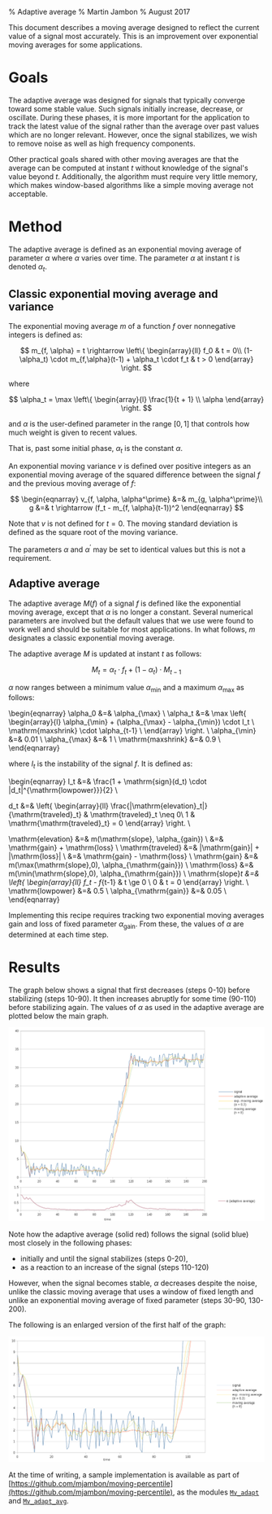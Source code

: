% Adaptive average
% Martin Jambon
% August 2017

This document describes a moving average designed to reflect the
current value of a signal most accurately. This is an improvement over
exponential moving averages for some applications.

<!-- toc -->

Goals
=====

The adaptive average was designed for signals that typically converge
toward some stable value. Such signals initially increase, decrease,
or oscillate. During these phases, it is more important for the application
to track the latest value of the signal rather than the average over
past values which are no longer relevant. However, once the signal
stabilizes, we wish to remove noise as well as high frequency
components.

Other practical goals shared with other moving averages are that the
average can be computed at instant $t$ without knowledge of the
signal's value beyond $t$. Additionally, the algorithm must require
very little memory, which makes window-based algorithms like a simple
moving average not acceptable.

Method
======

The adaptive average is defined as an exponential moving average of
parameter $\alpha$ where $\alpha$ varies over time. The parameter
$\alpha$ at instant $t$ is denoted $\alpha_t$.

## Classic exponential moving average and variance

The exponential moving average $m$ of a function $f$ over
nonnegative integers is defined as:

$$
m_{f, \alpha} = t \rightarrow
\left\{
\begin{array}{ll}
  f_0                                  & t = 0\\
  (1-\alpha_t) \cdot m_{f,\alpha}(t-1) + \alpha_t \cdot f_t & t > 0
\end{array}
\right.
$$

where

$$
\alpha_t = \max
\left\{
\begin{array}{l}
  \frac{1}{t + 1} \\
  \alpha
\end{array}
\right.
$$

and $\alpha$ is the user-defined parameter in the range $[0, 1]$
that controls how much weight is given to recent values.

That is, past some initial phase, $\alpha_t$ is the constant $\alpha$.

An exponential moving variance $v$ is defined over positive integers
as an exponential moving average of the squared difference between the
signal $f$ and the previous moving average of $f$:

$$
\begin{eqnarray}
v_{f, \alpha, \alpha^\prime} &=& m_{g, \alpha^\prime}\\
g &=& t \rightarrow (f_t - m_{f, \alpha}(t-1))^2
\end{eqnarray}
$$

Note that $v$ is not defined for $t=0$. The moving standard deviation
is defined as the square root of the moving variance.

The parameters $\alpha$ and $\alpha^\prime$ may be set to identical values
but this is not a requirement.

## Adaptive average

The adaptive average $M(f)$ of a signal $f$ is defined like the
exponential moving average, except that $\alpha$ is no longer a
constant. Several numerical parameters are involved but the default
values that we use were found to work well and should be suitable for
most applications.
In what follows, $m$ designates a classic exponential moving
average.

The adaptive average $M$ is updated at instant $t$ as follows:

$$
M_t = \alpha_t \cdot f_t + (1-\alpha_t) \cdot M_{t-1}
$$

$\alpha$ now ranges between a minimum value $\alpha_{\min}$ and a
maximum $\alpha_{\max}$ as follows:

\begin{eqnarray}
\alpha_0 &=& \alpha_{\max} \\
\alpha_t &=&  \max
  \left\{
    \begin{array}{l}
      \alpha_{\min} + (\alpha_{\max} - \alpha_{\min}) \cdot I_t \\
      \mathrm{maxshrink} \cdot \alpha_{t-1} \\
    \end{array}
  \right.
\\
\alpha_{\min} &=& 0.01 \\
\alpha_{\max} &=& 1 \\
\mathrm{maxshrink} &=& 0.9 \\
\end{eqnarray}

where $I_t$ is the instability of the signal $f$. It is defined as:

\begin{eqnarray}
I_t &=& \frac{1 + \mathrm{sign}(d_t) \cdot |d_t|^{\mathrm{lowpower}}}{2} \\

d_t &=&
  \left\{
    \begin{array}{ll}
      \frac{|\mathrm{elevation}_t|}{\mathrm{traveled}_t}
        & \mathrm{traveled}_t \neq 0\\
      1
        & \mathrm{\mathrm{traveled}_t} = 0
    \end{array}
  \right.
\\

\mathrm{elevation} &=& m(\mathrm{slope}, \alpha_{gain}) \\
                   &=& \mathrm{gain} + \mathrm{loss} \\
\mathrm{traveled} &=& |\mathrm{gain}| + |\mathrm{loss}| \\
                  &=& \mathrm{gain} - \mathrm{loss} \\
\mathrm{gain} &=& m(\max(\mathrm{slope},0), \alpha_{\mathrm{gain}}) \\
\mathrm{loss} &=& m(\min(\mathrm{slope},0), \alpha_{\mathrm{gain}}) \\
\mathrm{slope}_t &=&
  \left\{
    \begin{array}{ll}
      f_t - f_{t-1} & t \ge 0 \\
      0             & t = 0
    \end{array}
  \right.
\\
\mathrm{lowpower} &=& 0.5 \\
\alpha_{\mathrm{gain}} &=& 0.05 \\
\end{eqnarray}

Implementing this recipe requires tracking two exponential moving
averages $\mathrm{gain}$ and $\mathrm{loss}$ of fixed parameter
$\alpha_{\mathrm{gain}}$. From these, the values of $\alpha$ are
determined at each time step.

Results
=======

The graph below shows a signal that first decreases (steps 0-10) before
stabilizing (steps 10-90). It then increases abruptly for some time
(90-110) before stabilizing again. The values of $\alpha$ as used in
the adaptive average are plotted below the main graph.

<a href="img/overview.png"
   title="Click to enlarge"><img
  src="img/overview.png"
  alt="Graph showing a signal
       and different types of moving averages" /></a>

Note how the adaptive average (solid red) follows the signal (solid
blue) most closely in the following phases:

* initially and until the signal stabilizes (steps 0-20),
* as a reaction to an increase of the signal (steps 110-120)

However, when the signal becomes stable, $\alpha$ decreases despite the
noise, unlike the classic moving average that uses a window of fixed
length and unlike an exponential moving average of fixed parameter
(steps 30-90, 130-200).

The following is an enlarged version of the first half of the graph:

<a href="img/zoom.png"
   title="Click to enlarge"><img
  src="img/zoom.png"
  alt="Graph showing a signal
       and different types of moving averages (zoomed in)" /></a>

At the time of writing, a sample implementation is available as part of
[https://github.com/mjambon/moving-percentile](https://github.com/mjambon/moving-percentile),
as the modules
[`Mv_adapt`](https://github.com/mjambon/moving-percentile/blob/master/mv_adapt.ml)
and
[`Mv_adapt_avg`](https://github.com/mjambon/moving-percentile/blob/master/mv_adapt_avg.mli).
